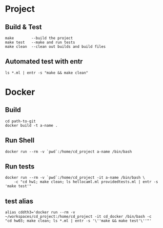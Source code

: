 # Project
## Build & Test
```
make        --build the project
make test   --make and run tests
make clean  --clean out builds and build files
```

## Automated test with entr
```
ls *.ml | entr -s "make && make clean"
```

# Docker
## Build 
```
cd path-to-git
docker build -t a-name .
```

## Run Shell
```
docker run --rm -v `pwd`:/home/cd_project a-name /bin/bash
```

## Run tests
```
docker run --rm -v `pwd`:/home/cd_project -it a-name /bin/bash \
    -c "cd hw1; make clean; ls hellocaml.ml providedtests.ml | entr -s 'make test'"
```

## test alias
```
alias cddth3='docker run --rm -v ~/workspaces/cd_project:/home/cd_project -it cd_docker /bin/bash -c "cd hw03; make clean; ls *.ml | entr -s '\''make && make test'\''"'
```
